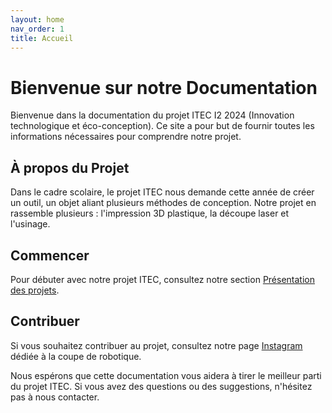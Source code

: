 ```yaml
---
layout: home
nav_order: 1
title: Accueil
---
```


# Bienvenue sur notre Documentation

Bienvenue dans la documentation du projet ITEC I2 2024 (Innovation technologique et éco-conception). Ce site a pour but de fournir toutes les informations nécessaires pour comprendre notre projet.

## À propos du Projet

Dans le cadre scolaire, le projet ITEC nous demande cette année de créer un outil, un objet aliant plusieurs méthodes de conception. Notre projet en rassemble plusieurs : l'impression 3D plastique, la découpe laser et l'usinage.

## Commencer
Pour débuter avec notre projet ITEC, consultez notre section [Présentation des projets](/Projets/).

## Contribuer

Si vous souhaitez contribuer au projet, consultez notre page [Instagram](https://www.instagram.com/equipe_ratp/?utm_source=ig_web_button_share_sheet&igshid=OGQ5ZDc2ODk2ZA==) dédiée à la coupe de robotique.

Nous espérons que cette documentation vous aidera à tirer le meilleur parti du projet ITEC. Si vous avez des questions ou des suggestions, n'hésitez pas à nous contacter.